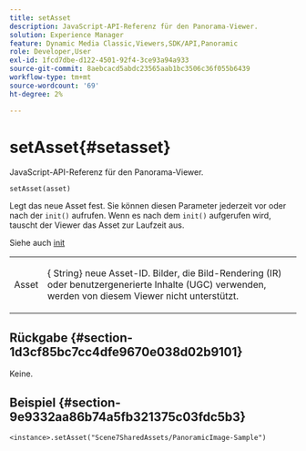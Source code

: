```yaml
---
title: setAsset
description: JavaScript-API-Referenz für den Panorama-Viewer.
solution: Experience Manager
feature: Dynamic Media Classic,Viewers,SDK/API,Panoramic
role: Developer,User
exl-id: 1fcd7dbe-d122-4501-92f4-3ce93a94a933
source-git-commit: 8aebcacd5abdc23565aab1bc3506c36f055b6439
workflow-type: tm+mt
source-wordcount: '69'
ht-degree: 2%

---
```


# setAsset{#setasset}

JavaScript-API-Referenz für den Panorama-Viewer.

`setAsset(asset)`

Legt das neue Asset fest. Sie können diesen Parameter jederzeit vor oder nach der `init()` aufrufen. Wenn es nach dem `init()` aufgerufen wird, tauscht der Viewer das Asset zur Laufzeit aus.

Siehe auch [init](../../../c-html5-aem-asset-viewers/c-html5-aem-panoramic/c-html5-aem-panoramic-viewer-javascriptapiref/r-html5-aem-panoramic-viewer-javascriptapiref-init.md#reference-aee94dd92a28410784f7a1792e28683b)

<table id="table_896DFF34A68A403DB93A6D597461A573"> 
 <tbody> 
  <tr> 
   <td colname="col1"> <p> <span class="codeph"> Asset </span> </p> </td> 
   <td colname="col2"> <p>{<span class="codeph"> String</span>} neue Asset-ID. Bilder, die Bild-Rendering (IR) oder benutzergenerierte Inhalte (UGC) verwenden, werden von diesem Viewer nicht unterstützt. </p> </td> 
  </tr> 
 </tbody> 
</table>

## Rückgabe {#section-1d3cf85bc7cc4dfe9670e038d02b9101}

Keine.

## Beispiel {#section-9e9332aa86b74a5fb321375c03fdc5b3}

```
<instance>.setAsset("Scene7SharedAssets/PanoramicImage-Sample")
```
